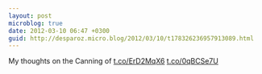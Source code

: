 ```yaml
---
layout: post
microblog: true
date: 2012-03-10 06:47 +0300
guid: http://desparoz.micro.blog/2012/03/10/t178326236957913089.html
---
```

My thoughts on the Canning of [t.co/ErD2MqX6](http://t.co/ErD2MqX6) [t.co/0qBCSe7U](http://t.co/0qBCSe7U)
